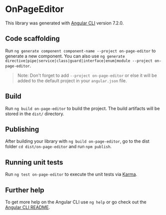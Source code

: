 # OnPageEditor

This library was generated with [Angular CLI](https://github.com/angular/angular-cli) version 7.2.0.

## Code scaffolding

Run `ng generate component component-name --project on-page-editor` to generate a new component. You can also use `ng generate directive|pipe|service|class|guard|interface|enum|module --project on-page-editor`.
> Note: Don't forget to add `--project on-page-editor` or else it will be added to the default project in your `angular.json` file. 

## Build

Run `ng build on-page-editor` to build the project. The build artifacts will be stored in the `dist/` directory.

## Publishing

After building your library with `ng build on-page-editor`, go to the dist folder `cd dist/on-page-editor` and run `npm publish`.

## Running unit tests

Run `ng test on-page-editor` to execute the unit tests via [Karma](https://karma-runner.github.io).

## Further help

To get more help on the Angular CLI use `ng help` or go check out the [Angular CLI README](https://github.com/angular/angular-cli/blob/master/README.md).
